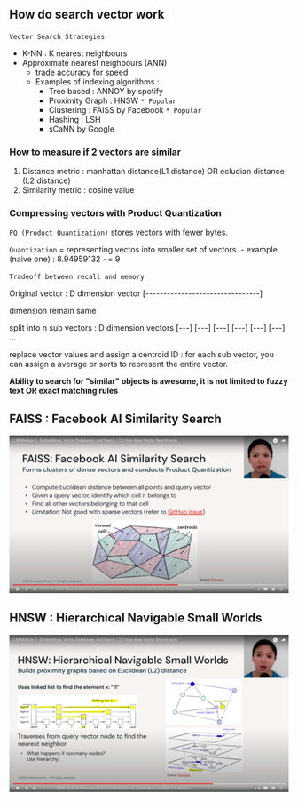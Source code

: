 ## How do search vector work

`Vector Search Strategies`

- K-NN : K nearest neighbours
- Approximate nearest neighbours (ANN)
  - trade accuracy for speed
  - Examples of indexing algorithms :
    - Tree based : ANNOY by spotify
    - Proximity Graph : HNSW  `* Popular`
    - Clustering : FAISS by Facebook `* Popular`
    - Hashing : LSH
    - sCaNN by Google

### How to measure if 2 vectors are similar

1. Distance metric : manhattan distance(L1 distance) OR ecludian distance (L2 distance)
2. Similarity metric : cosine value

### Compressing vectors with Product Quantization

`PQ (Product Quantization)` stores vectors with fewer bytes.

`Quantization` = representing vectos into smaller set of vectors.
    - example (naive one) : 8.94959132 ~= 9
  
`Tradeoff between recall and memory`

Original vector : D dimension vector [--------------------------------]

dimension remain same

split into n sub vectors : D dimension vectors [---] [---] [---] [---] [---] [---] ...

replace vector values and assign a centroid ID : for each sub vector, you can assign a average or sorts to represent the entire vector.

**Ability to search for "similar" objects is awesome, it is not limited to fuzzy text OR exact matching rules**

## FAISS : Facebook AI Similarity Search

![FAISS](FAISS.png)

## HNSW : Hierarchical Navigable Small Worlds

![HNSW](HNSW.png)